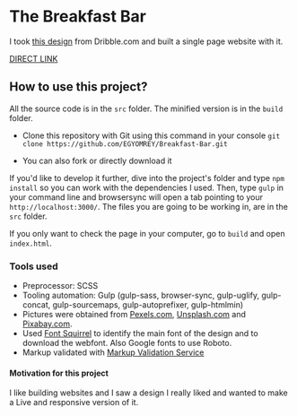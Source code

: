 # The Breakfast Bar

I took [this design](https://egyomrey.github.io/Breakfast-Bar/Mockup%20from%20Dribbble.jpg) from Dribble.com and built a single page website with it.

[DIRECT LINK](https://egyomrey.github.io/Breakfast-Bar/build/index.html)


## How to use this project?

All the source code is in the `src` folder. The minified version is in the `build` folder.

- Clone this repository with Git using this command in your console
`git clone https://github.com/EGYOMREY/Breakfast-Bar.git`

- You can also fork or directly download it

If you'd like to develop it further, dive into the project's folder and type `npm install` so you can work with the dependencies I used. Then, type `gulp` in your command line and browsersync will open a tab pointing to your `http://localhost:3000/`. The files you are going to be working in, are in the `src` folder.

If you only want to check the page in your computer, go to `build` and open `index.html`.

### Tools used

- Preprocessor: SCSS
- Tooling automation: Gulp (gulp-sass, browser-sync, gulp-uglify, gulp-concat, gulp-sourcemaps, gulp-autoprefixer, gulp-htmlmin)
- Pictures were obtained from [Pexels.com](https://www.pexels.com/), [Unsplash.com](https://unsplash.com/) and [Pixabay.com](https://pixabay.com/en/).
- Used [Font Squirrel](https://www.fontsquirrel.com) to identify the main font of the design and to download the webfont. Also Google fonts to use Roboto.
- Markup validated with [Markup Validation Service](https://validator.w3.org)


#### Motivation for this project

I like building websites and I saw a design I really liked and wanted to make a Live and responsive version of it.
